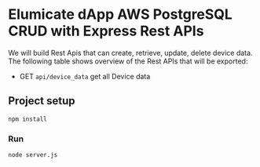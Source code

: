 # Elumicate dApp AWS PostgreSQL CRUD with Express Rest APIs

We will build Rest Apis that can create, retrieve, update, delete device data.
The following table shows overview of the Rest APIs that will be exported:

- GET     `api/device_data`	          get all Device data

## Project setup
```
npm install
```

### Run
```
node server.js
```